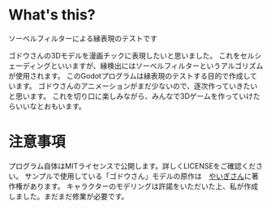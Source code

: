 
# What's this?

ソーベルフィルターによる縁表現のテストです

ゴドウさんの3Dモデルを漫画チックに表現したいと思いました。
これをセルシェーディングといいますが、縁検出にはソーベルフィルターというアルゴリズムが使用されます。
このGodotプログラムは縁表現のテストする目的で作成しています。
ゴドウさんのアニメーションがまだ少ないので、逐次作っていきたいと思います。
これを切り口に楽しみながら、みんなで3Dゲームを作っていけたらいいなとおもいます。

# 注意事項
プログラム自体はMITライセンスで公開します。詳しくLICENSEをご確認ください。
サンプルで使用している「ゴドウさん」モデルの原作は　[やいぎさん](https://owarino.xyz/)に著作権があります。
キャラクターのモデリングは許諾をいただいた上、私が作成しました。まだまだ修業が必要です。


